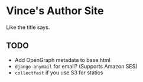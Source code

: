 # Vince's Author Site

Like the title says.

## TODO

- Add OpenGraph metadata to base.html
- `django-anymail` for email? (Supports Amazon SES)
- `collectfast` if you use S3 for statics
